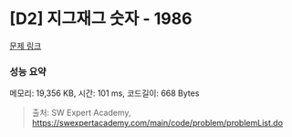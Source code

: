 # [D2] 지그재그 숫자 - 1986 

[문제 링크](https://swexpertacademy.com/main/code/problem/problemDetail.do?contestProbId=AV5PxmBqAe8DFAUq) 

### 성능 요약

메모리: 19,356 KB, 시간: 101 ms, 코드길이: 668 Bytes



> 출처: SW Expert Academy, https://swexpertacademy.com/main/code/problem/problemList.do